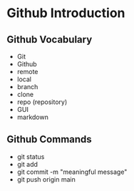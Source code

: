  # Github Introduction

## Github Vocabulary

- Git
- Github
- remote
- local
- branch
- clone
- repo (repository)
- GUI
- markdown

## Github Commands
- git status
- git add <file name>
- git commit -m "meaningful message"
- git push origin main